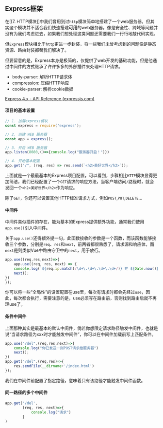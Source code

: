 ## Express框架
在[[7. HTTP模块]]中我们曾用到过`http`模块简单地搭建了一个web服务器，但其实这个模块并不适合我们快速搭建**可用**的web服务器，像是安全性、跨域等问题并没有为我们考虑进去，如果我们想处理这类问题还需要我们一行行地敲代码实现。

但`Express`模块相比于`http`更进一步封装，将一些我们未曾考虑到的问题像是静态资源、路由封装都替我们解决了。

但要留意的是，Express本身是极简的，仅提供了web开发的基础功能，但是他通过中间件的方式继承了许许多多的外部插件来处理HTTP请求。
- body-parser: 解析HTTP请求体
- compression: 压缩HTTP响应
- cookie-parser: 解析cookie数据

[Express 4.x - API Reference (expressjs.com)](https://expressjs.com/en/4x/api.html#req)

#### 项目的基本设置
```js
// 1. 加载express模块
const express = require('express');

// 2. 创建 WEB 服务器
const app = express();

// 3. 开启 WEB 服务器
app.listen(8080,()=>{console.log("服务器开启！")})

// 4. 开始基本配置
app.get("/", (req, res) => res.send(`<h2>美好世界</h2>`));
```

上面就是一个最最基本的Express项目配置，可以看到，步骤相比`HTTP`模块显得更加简洁，我们已经配置了一个`GET`请求的响应方法，当客户端访问`/`路径时，就会发回一个`<h2>美好世界</h2>`作为响应。

除了`GET`，你还可以设置其他HTTP标准请求方式，例如`POST`,`PUT`,`DELETE`...

#### 中间件
中间件类似插件的存在，能为基本的Express提供额外功能，通常我们使用`app.use()`引入中间件。

关于`app.use()`还得额外提一句，此函数接收的参数是一个函数，而该函数能够接收三个参数，分别是`req`、`res`和`next`，前两者都很熟悉了，请求源和响应体，而`next`是则类似Vue中路由守卫中的`next`，用于放行。

```js
app.use((req,res,next)=>{
	app.use((req, res, next) => {  
    console.log(`${req.ip.match(/\d+\.\d+\.\d+\.\d+/)} 在 ${Date.now()} 访问了 WEB 服务器`);  
	next();  
})
});
```

你可以将一些“全局性”的设置配置在use里，每次有请求时都会先经过`use`，因此，每次都会执行，需要注意的是，use必须写在路由前，否则找到路由后就不再理use了。

#### 条件中间件
上面那种其实是最基本的默认中间件，倘若你想限定请求路径触发中间件，也就是说“当请求路径为xxx时才能触发中间件”，你可以在中间件加载前写上匹配条件。

```js
app.use("/del",(req,res,next)=>{  
    console.log("你已发送一则POST请求给服务器")  
    next();  
})
app.get("/del",(req,res)=>{  
    res.sendFile(__dirname+'/index.html')  
});
```

我们在中间件前配置了指定路径，意味着只有该路径才能触发中间件函数。

#### 同一路径的多个中间件
```js
app.get('/del',
		(req, res, next)=>{
			console.log("请求")
		}
)
```